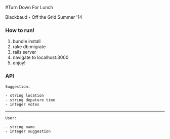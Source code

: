 #Turn Down For Lunch

Blackbaud - Off the Grid Summer '14

### How to run!
1. bundle install
2. rake db:migrate
3. rails server
4. navigate to localhost:3000
5. enjoy!


### API

    Suggestion:
	
	- string location
	- string depature time
	- integer votes

-----
    
    User:
	
	- string name
	- integer suggestion



